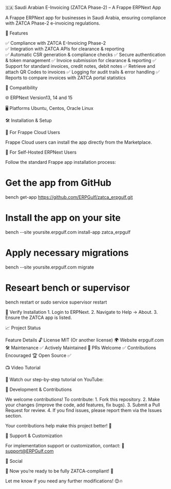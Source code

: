
🇸🇦 Saudi Arabian E-Invoicing (ZATCA Phase-2) – A Frappe ERPNext App

A Frappe ERPNext app for businesses in Saudi Arabia, ensuring compliance with ZATCA Phase-2 e-invoicing regulations.

🚀 Features

✅ Compliance with ZATCA E-Invoicing Phase-2 <br>
✅ Integration with ZATCA APIs for clearance & reporting <br>
✅ Automatic CSR generation & compliance checks
✅ Secure authentication & token management
✅ Invoice submission for clearance & reporting
✅ Support for standard invoices, credit notes, debit notes
✅ Retrieve and attach QR Codes to invoices
✅ Logging for audit trails & error handling
✅ Reports to compare invoices with ZATCA portal statistics


🔄 Compatibility

🌐 ERPNext Version13, 14 and 15

🖥️ Platforms	Ubuntu, Centos, Oracle Linux

🛠 Installation & Setup

🔹 For Frappe Cloud Users

Frappe Cloud users can install the app directly from the Marketplace.

🔹 For Self-Hosted ERPNext Users

Follow the standard Frappe app installation process:

# Get the app from GitHub
bench get-app https://github.com/ERPGulf/zatca_erpgulf.git

# Install the app on your site
bench --site yoursite.erpgulf.com install-app zatca_erpgulf

# Apply necessary migrations
bench --site yoursite.erpgulf.com migrate

# Researt bench or supervisor
bench restart 
or
sudo service supervisor restart


🔹 Verify Installation
	1.	Login to ERPNext.
	2.	Navigate to Help → About.
	3.	Ensure the ZATCA app is listed.

📈 Project Status

Feature	Details
🔓 License	MIT (Or another license)
🌍 Website	erpgulf.com
🛠 Maintenance	✅ Actively Maintained
🔄 PRs Welcome	✅ Contributions Encouraged
🏆 Open Source	✅

📺 Video Tutorial

🎥 Watch our step-by-step tutorial on YouTube:

🌟 Development & Contributions

We welcome contributions! To contribute:
	1.	Fork this repository.
	2.	Make your changes (improve the code, add features, fix bugs).
	3.	Submit a Pull Request for review.
	4.	If you find issues, please report them via the Issues section.

Your contributions help make this project better! 🙌

📩 Support & Customization

For implementation support or customization, contact:
📧 support@ERPGulf.com

👥 Social

🚀 Now you’re ready to be fully ZATCA-compliant! 🎯

Let me know if you need any further modifications! 😊🔥